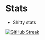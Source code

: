 # Stats

- Shitty stats


[![GitHub Streak](https://github-readme-streak-stats.herokuapp.com/?user=Mr-Cuda&theme=radical)](https://git.io/streak-stats)



